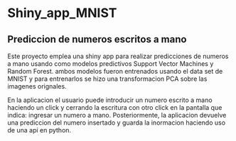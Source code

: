 # Shiny_app_MNIST

## Prediccion de numeros escritos a mano 

Este proyecto emplea una shiny app para realizar predicciones de numeros a mano usando como modelos predictivos Support Vector Machines y Random Forest. ambos modelos fueron entrenados usando el data set de MNIST y para entrenarlos se hizo una transformacion PCA sobre las imagenes orignales. 

En la aplicacion el usuario puede introducir un numero escrito a mano haciendo un click y cerrando la escritura con otro click en la pantalla que indica: ingresar un numero a mano. Posteriormente, la aplicacion devuelve una prediccion del numero insertado y guarda la inormacion haciendo uso de una api en python. 

